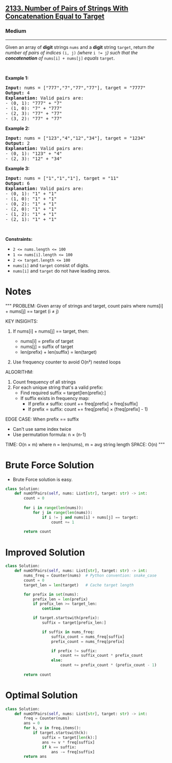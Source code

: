 <h2><a href="https://leetcode.com/problems/number-of-pairs-of-strings-with-concatenation-equal-to-target">2133. Number of Pairs of Strings With Concatenation Equal to Target</a></h2><h3>Medium</h3><hr><p>Given an array of <strong>digit</strong> strings <code>nums</code> and a <strong>digit</strong> string <code>target</code>, return <em>the number of pairs of indices </em><code>(i, j)</code><em> (where </em><code>i != j</code><em>) such that the <strong>concatenation</strong> of </em><code>nums[i] + nums[j]</code><em> equals </em><code>target</code>.</p>

<p>&nbsp;</p>
<p><strong class="example">Example 1:</strong></p>

<pre>
<strong>Input:</strong> nums = [&quot;777&quot;,&quot;7&quot;,&quot;77&quot;,&quot;77&quot;], target = &quot;7777&quot;
<strong>Output:</strong> 4
<strong>Explanation:</strong> Valid pairs are:
- (0, 1): &quot;777&quot; + &quot;7&quot;
- (1, 0): &quot;7&quot; + &quot;777&quot;
- (2, 3): &quot;77&quot; + &quot;77&quot;
- (3, 2): &quot;77&quot; + &quot;77&quot;
</pre>

<p><strong class="example">Example 2:</strong></p>

<pre>
<strong>Input:</strong> nums = [&quot;123&quot;,&quot;4&quot;,&quot;12&quot;,&quot;34&quot;], target = &quot;1234&quot;
<strong>Output:</strong> 2
<strong>Explanation:</strong> Valid pairs are:
- (0, 1): &quot;123&quot; + &quot;4&quot;
- (2, 3): &quot;12&quot; + &quot;34&quot;
</pre>

<p><strong class="example">Example 3:</strong></p>

<pre>
<strong>Input:</strong> nums = [&quot;1&quot;,&quot;1&quot;,&quot;1&quot;], target = &quot;11&quot;
<strong>Output:</strong> 6
<strong>Explanation:</strong> Valid pairs are:
- (0, 1): &quot;1&quot; + &quot;1&quot;
- (1, 0): &quot;1&quot; + &quot;1&quot;
- (0, 2): &quot;1&quot; + &quot;1&quot;
- (2, 0): &quot;1&quot; + &quot;1&quot;
- (1, 2): &quot;1&quot; + &quot;1&quot;
- (2, 1): &quot;1&quot; + &quot;1&quot;
</pre>

<p>&nbsp;</p>
<p><strong>Constraints:</strong></p>

<ul>
	<li><code>2 &lt;= nums.length &lt;= 100</code></li>
	<li><code>1 &lt;= nums[i].length &lt;= 100</code></li>
	<li><code>2 &lt;= target.length &lt;= 100</code></li>
	<li><code>nums[i]</code> and <code>target</code> consist of digits.</li>
	<li><code>nums[i]</code> and <code>target</code> do not have leading zeros.</li>
</ul>

# Notes
"""
PROBLEM: Given array of strings and target, count pairs where nums[i] + nums[j] == target (i ≠ j)

KEY INSIGHTS:
1. If nums[i] + nums[j] == target, then:
   - nums[i] = prefix of target
   - nums[j] = suffix of target
   - len(prefix) + len(suffix) = len(target)

2. Use frequency counter to avoid O(n²) nested loops

ALGORITHM:
1. Count frequency of all strings
2. For each unique string that's a valid prefix:
   - Find required suffix = target[len(prefix):]
   - If suffix exists in frequency map:
     - If prefix ≠ suffix: count += freq[prefix] × freq[suffix]
     - If prefix = suffix: count += freq[prefix] × (freq[prefix] - 1)

EDGE CASE: When prefix == suffix
- Can't use same index twice
- Use permutation formula: n × (n-1)

TIME: O(n × m) where n = len(nums), m = avg string length
SPACE: O(n)
"""
# Brute Force Solution 
* Brute Force solution is easy.

```python
class Solution:
    def numOfPairs(self, nums: List[str], target: str) -> int:
        count = 0
        
        for i in range(len(nums)):
            for j in range(len(nums)):
                if i != j and nums[i] + nums[j] == target:
                    count += 1
        
        return count 
```

# Improved Solution 
```python
class Solution:
    def numOfPairs(self, nums: List[str], target: str) -> int:
        nums_freq = Counter(nums)  # Python convention: snake_case
        count = 0
        target_len = len(target)   # Cache target length

        for prefix in set(nums):
            prefix_len = len(prefix)
            if prefix_len >= target_len:
                continue

            if target.startswith(prefix):
                suffix = target[prefix_len:]

                if suffix in nums_freq:
                    suffix_count = nums_freq[suffix]
                    prefix_count = nums_freq[prefix]

                    if prefix != suffix:
                        count += suffix_count * prefix_count
                    else: 
                        count += prefix_count * (prefix_count - 1)
                    
        return count
```

# Optimal Solution 
```python
class Solution:
    def numOfPairs(self, nums: List[str], target: str) -> int:
        freq = Counter(nums)
        ans = 0 
        for k, v in freq.items(): 
            if target.startswith(k): 
                suffix = target[len(k):]
                ans += v * freq[suffix]
                if k == suffix: 
                    ans -= freq[suffix]
        return ans 
```


